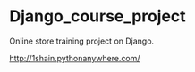 # Django_course_project
Online store training project on Django.

http://1shain.pythonanywhere.com/ 
